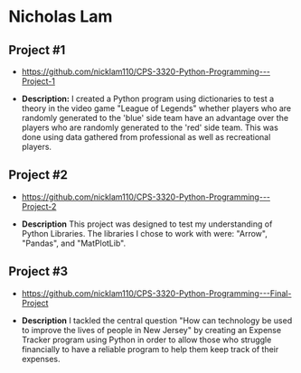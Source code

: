 # Nicholas Lam

## Project #1

- https://github.com/nicklam110/CPS-3320-Python-Programming---Project-1

- <b>Description:</b> I created a Python program using dictionaries to test a theory in the video game "League of Legends" whether players who are randomly generated to the 'blue' side team have an advantage over the players who are randomly generated to the 'red' side team. This was done using data gathered from professional as well as recreational players. 

## Project #2

- https://github.com/nicklam110/CPS-3320-Python-Programming---Project-2

- <b>Description</b> This project was designed to test my understanding of Python Libraries. The libraries I chose to work with were: "Arrow", "Pandas", and "MatPlotLib".

## Project #3 

- https://github.com/nicklam110/CPS-3320-Python-Programming---Final-Project

- <b>Description</b> I tackled the central question "How can technology be used to improve the lives of people in New Jersey" by creating an Expense Tracker program using Python in order to allow those who struggle financially to have a reliable program to help them keep track of their expenses. 
